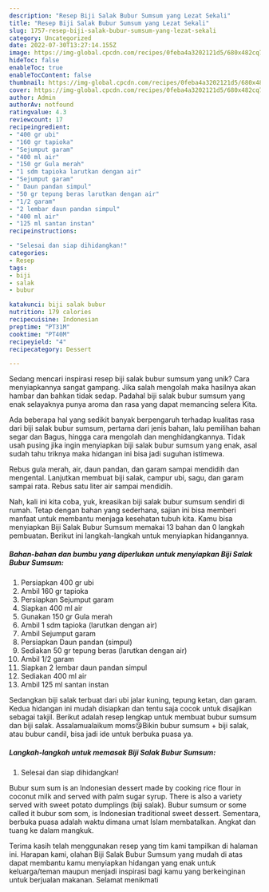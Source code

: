 ```yaml
---
description: "Resep Biji Salak Bubur Sumsum yang Lezat Sekali"
title: "Resep Biji Salak Bubur Sumsum yang Lezat Sekali"
slug: 1757-resep-biji-salak-bubur-sumsum-yang-lezat-sekali
category: Uncategorized
date: 2022-07-30T13:27:14.155Z
image: https://img-global.cpcdn.com/recipes/0feba4a3202121d5/680x482cq70/biji-salak-bubur-sumsum-foto-resep-utama.jpg
hideToc: false
enableToc: true
enableTocContent: false
thumbnail: https://img-global.cpcdn.com/recipes/0feba4a3202121d5/680x482cq70/biji-salak-bubur-sumsum-foto-resep-utama.jpg
cover: https://img-global.cpcdn.com/recipes/0feba4a3202121d5/680x482cq70/biji-salak-bubur-sumsum-foto-resep-utama.jpg
author: Admin
authorAv: notfound
ratingvalue: 4.3
reviewcount: 17
recipeingredient:
- "400 gr ubi"
- "160 gr tapioka"
- "Sejumput garam"
- "400 ml air"
- "150 gr Gula merah"
- "1 sdm tapioka larutkan dengan air"
- "Sejumput garam"
- " Daun pandan simpul"
- "50 gr tepung beras larutkan dengan air"
- "1/2 garam"
- "2 lembar daun pandan simpul"
- "400 ml air"
- "125 ml santan instan"
recipeinstructions:

- "Selesai dan siap dihidangkan!"
categories:
- Resep
tags:
- biji
- salak
- bubur

katakunci: biji salak bubur 
nutrition: 179 calories
recipecuisine: Indonesian
preptime: "PT31M"
cooktime: "PT40M"
recipeyield: "4"
recipecategory: Dessert

---
```





Sedang mencari inspirasi resep biji salak bubur sumsum yang unik? Cara menyiapkannya sangat gampang. Jika salah mengolah maka hasilnya akan hambar dan bahkan tidak sedap. Padahal biji salak bubur sumsum yang enak selayaknya punya aroma dan rasa yang dapat memancing selera Kita.





Ada beberapa hal yang sedikit banyak berpengaruh terhadap kualitas rasa dari biji salak bubur sumsum, pertama dari jenis bahan, lalu pemilihan bahan segar dan Bagus, hingga cara mengolah dan menghidangkannya. Tidak usah pusing jika ingin menyiapkan biji salak bubur sumsum yang enak,      asal sudah tahu triknya maka hidangan ini bisa jadi suguhan istimewa.














Rebus gula merah, air, daun pandan, dan garam sampai mendidih dan mengental. Lanjutkan membuat biji salak, campur ubi, sagu, dan garam sampai rata. Rebus satu liter air sampai mendidih.






Nah, kali ini kita coba, yuk, kreasikan biji salak bubur sumsum sendiri di rumah. Tetap dengan bahan yang sederhana, sajian ini bisa memberi manfaat untuk membantu menjaga kesehatan tubuh kita. Kamu bisa menyiapkan Biji Salak Bubur Sumsum memakai 13 bahan dan 0 langkah pembuatan. Berikut ini langkah-langkah untuk menyiapkan hidangannya.

<!--inarticleads1-->

##### Bahan-bahan dan bumbu yang diperlukan untuk menyiapkan Biji Salak Bubur Sumsum:

1. Persiapkan 400 gr ubi
1. Ambil 160 gr tapioka
1. Persiapkan Sejumput garam
1. Siapkan 400 ml air
1. Gunakan 150 gr Gula merah
1. Ambil 1 sdm tapioka (larutkan dengan air)
1. Ambil Sejumput garam
1. Persiapkan  Daun pandan (simpul)
1. Sediakan 50 gr tepung beras (larutkan dengan air)
1. Ambil 1/2 garam
1. Siapkan 2 lembar daun pandan simpul
1. Sediakan 400 ml air
1. Ambil 125 ml santan instan


Sedangkan biji salak terbuat dari ubi jalar kuning, tepung ketan, dan garam. Kedua hidangan ini mudah disiapkan dan tentu saja cocok untuk disajikan sebagai takjil. Berikut adalah resep lengkap untuk membuat bubur sumsum dan biji salak. Assalamualaikum moms😘Bikin bubur sumsum + biji salak, atau bubur candil, bisa jadi ide untuk berbuka puasa ya. 

<!--inarticleads2-->

##### Langkah-langkah untuk memasak Biji Salak Bubur Sumsum:


1. Selesai dan siap dihidangkan!

Bubur sum sum is an Indonesian dessert made by cooking rice flour in coconut milk and served with palm sugar syrup. There is also a variety served with sweet potato dumplings (biji salak). Bubur sumsum or some called it bubur som som, is Indonesian traditional sweet dessert. Sementara, berbuka puasa adalah waktu dimana umat Islam membatalkan. Angkat dan tuang ke dalam mangkuk. 

Terima kasih telah menggunakan resep yang tim kami tampilkan di halaman ini. Harapan kami, olahan Biji Salak Bubur Sumsum yang mudah di atas dapat membantu kamu menyiapkan hidangan yang enak untuk keluarga/teman maupun menjadi inspirasi bagi kamu yang berkeinginan untuk berjualan makanan. Selamat menikmati
